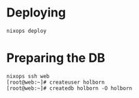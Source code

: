 # Deploying

```
nixops deploy
```

# Preparing the DB

```
nixops ssh web
[root@web:~]# createuser holborn
[root@web:~]# createdb holborn -O holborn
```
